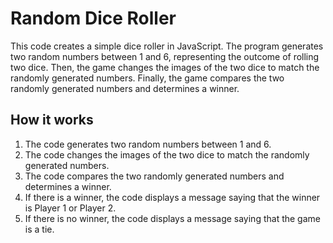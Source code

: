 # Random Dice Roller

This code creates a simple dice roller in JavaScript. The program generates two random numbers between 1 and 6, representing the outcome of rolling two dice. Then, the game changes the images of the two dice to match the randomly generated numbers. Finally, the game compares the two randomly generated numbers and determines a winner.

## How it works

1. The code generates two random numbers between 1 and 6.
2. The code changes the images of the two dice to match the randomly generated numbers.
3. The code compares the two randomly generated numbers and determines a winner.
4. If there is a winner, the code displays a message saying that the winner is Player 1 or Player 2.
5. If there is no winner, the code displays a message saying that the game is a tie.


